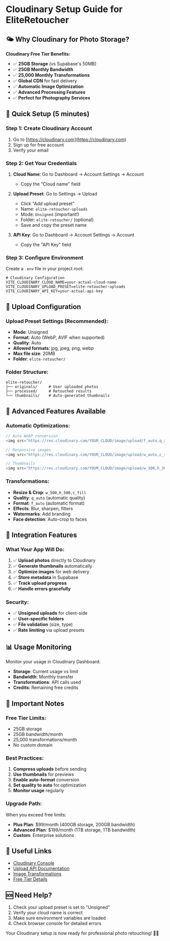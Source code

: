 # Cloudinary Setup Guide for EliteRetoucher

## 🌤️ Why Cloudinary for Photo Storage?

**Cloudinary Free Tier Benefits:**
- ✅ **25GB Storage** (vs Supabase's 50MB)
- ✅ **25GB Monthly Bandwidth**
- ✅ **25,000 Monthly Transformations**
- ✅ **Global CDN** for fast delivery
- ✅ **Automatic Image Optimization**
- ✅ **Advanced Processing Features**
- ✅ **Perfect for Photography Services**

## 🚀 Quick Setup (5 minutes)

### Step 1: Create Cloudinary Account
1. Go to [https://cloudinary.com](https://cloudinary.com)
2. Sign up for free account
3. Verify your email

### Step 2: Get Your Credentials
1. **Cloud Name**: Go to Dashboard → Account Settings → Account
   - Copy the "Cloud name" field

2. **Upload Preset**: Go to Settings → Upload
   - Click "Add upload preset"
   - Name: `elite-retoucher-uploads`
   - Mode: `Unsigned` (important!)
   - Folder: `elite-retoucher/` (optional)
   - Save and copy the preset name

3. **API Key**: Go to Dashboard → Account Settings → Account
   - Copy the "API Key" field

### Step 3: Configure Environment
Create a `.env` file in your project root:

```env
# Cloudinary Configuration
VITE_CLOUDINARY_CLOUD_NAME=your-actual-cloud-name
VITE_CLOUDINARY_UPLOAD_PRESET=elite-retoucher-uploads
VITE_CLOUDINARY_API_KEY=your-actual-api-key
```

## 📁 Upload Configuration

### Upload Preset Settings (Recommended):
- **Mode**: Unsigned
- **Format**: Auto (WebP, AVIF when supported)
- **Quality**: Auto
- **Allowed formats**: jpg, jpeg, png, webp
- **Max file size**: 20MB
- **Folder**: `elite-retoucher/`

### Folder Structure:
```
elite-retoucher/
├── originals/     # User uploaded photos
├── processed/     # Retouched results
└── thumbnails/    # Auto-generated thumbnails
```

## 🎨 Advanced Features Available

### Automatic Optimizations:
```javascript
// Auto WebP conversion
<img src="https://res.cloudinary.com/YOUR_CLOUD/image/upload/f_auto,q_auto/YOUR_IMAGE" />

// Responsive images
<img src="https://res.cloudinary.com/YOUR_CLOUD/image/upload/w_auto,c_scale,f_auto/YOUR_IMAGE" />

// Thumbnails
<img src="https://res.cloudinary.com/YOUR_CLOUD/image/upload/w_300,h_300,c_fill,f_auto/YOUR_IMAGE" />
```

### Transformations:
- **Resize & Crop**: `w_500,h_500,c_fill`
- **Quality**: `q_auto` (automatic quality)
- **Format**: `f_auto` (automatic format)
- **Effects**: Blur, sharpen, filters
- **Watermarks**: Add branding
- **Face detection**: Auto-crop to faces

## 🔧 Integration Features

### What Your App Will Do:
1. ✅ **Upload photos** directly to Cloudinary
2. ✅ **Generate thumbnails** automatically
3. ✅ **Optimize images** for web delivery
4. ✅ **Store metadata** in Supabase
5. ✅ **Track upload progress**
6. ✅ **Handle errors gracefully**

### Security:
- ✅ **Unsigned uploads** for client-side
- ✅ **User-specific folders**
- ✅ **File validation** (size, type)
- ✅ **Rate limiting** via upload presets

## 📊 Usage Monitoring

Monitor your usage in Cloudinary Dashboard:
- **Storage**: Current usage vs limit
- **Bandwidth**: Monthly transfer
- **Transformations**: API calls used
- **Credits**: Remaining free credits

## 🚨 Important Notes

### Free Tier Limits:
- 25GB storage
- 25GB bandwidth/month
- 25,000 transformations/month
- No custom domain

### Best Practices:
1. **Compress uploads** before sending
2. **Use thumbnails** for previews
3. **Enable auto-format** conversion
4. **Set quality to auto** for optimization
5. **Monitor usage** regularly

### Upgrade Path:
When you exceed free limits:
- **Plus Plan**: $99/month (400GB storage, 200GB bandwidth)
- **Advanced Plan**: $199/month (1TB storage, 1TB bandwidth)
- **Custom**: Enterprise solutions

## 🔗 Useful Links

- [Cloudinary Console](https://cloudinary.com/console)
- [Upload API Documentation](https://cloudinary.com/documentation/upload_api)
- [Image Transformations](https://cloudinary.com/documentation/image_transformations)
- [Free Tier Details](https://cloudinary.com/pricing)

## 🆘 Need Help?

1. Check your upload preset is set to "Unsigned"
2. Verify your cloud name is correct
3. Make sure environment variables are loaded
4. Check browser console for detailed errors

Your Cloudinary setup is now ready for professional photo retouching! 📸✨
